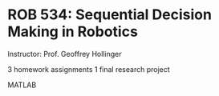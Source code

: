 
# ROB 534: Sequential Decision Making in Robotics

Instructor: Prof. Geoffrey Hollinger

3 homework assignments
1 final research project

MATLAB
